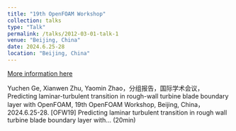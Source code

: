 ```yaml
---
title: "19th OpenFOAM Workshop"
collection: talks
type: "Talk"
permalink: /talks/2012-03-01-talk-1
venue: "Beijing, China"
date: 2024.6.25-28
location: "Beijing, China"
---
```


[More information here](http://exampleurl.com)

Yuchen Ge, Xianwen Zhu, Yaomin Zhao，分组报告，国际学术会议，Predicting laminar-turbulent transition in rough-wall turbine blade boundary layer with OpenFOAM, 19th OpenFOAM Workshop, Beijing, China，2024.6.25-28. [OFW19] Predicting laminar turbulent transition in rough wall turbine blade boundary layer with... (20min)